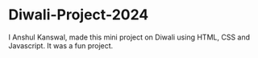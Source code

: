 # Diwali-Project-2024
I Anshul Kanswal, made this mini project on Diwali using HTML, CSS and Javascript. 
It was a fun project.
